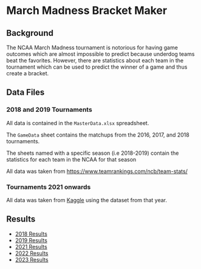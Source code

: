 # March Madness Bracket Maker

## Background
The NCAA March Madness tournament is notorious for having game outcomes which are almost impossible to predict because underdog teams beat the favorites.
However, there are statistics about each team in the tournament which can be used to predict the winner of a game and thus create a bracket.

## Data Files
### 2018 and 2019 Tournaments
All data is contained in the `MasterData.xlsx` spreadsheet.

The `GameData` sheet contains the matchups from the 2016, 2017, and 2018 tournaments.

The sheets named with a specific season (i.e 2018-2019) contain the statistics for each team in the NCAA for that season

All data was taken from https://www.teamrankings.com/ncb/team-stats/

### Tournaments 2021 onwards
All data was taken from [Kaggle](https://www.kaggle.com/) using the dataset from that year.

## Results
- [2018 Results](2018/README.md)
- [2019 Results](2019/README.md)
- [2021 Results](2021/README.md)
- [2022 Results](2022/README.md)
- [2023 Results](2023/README.md)
